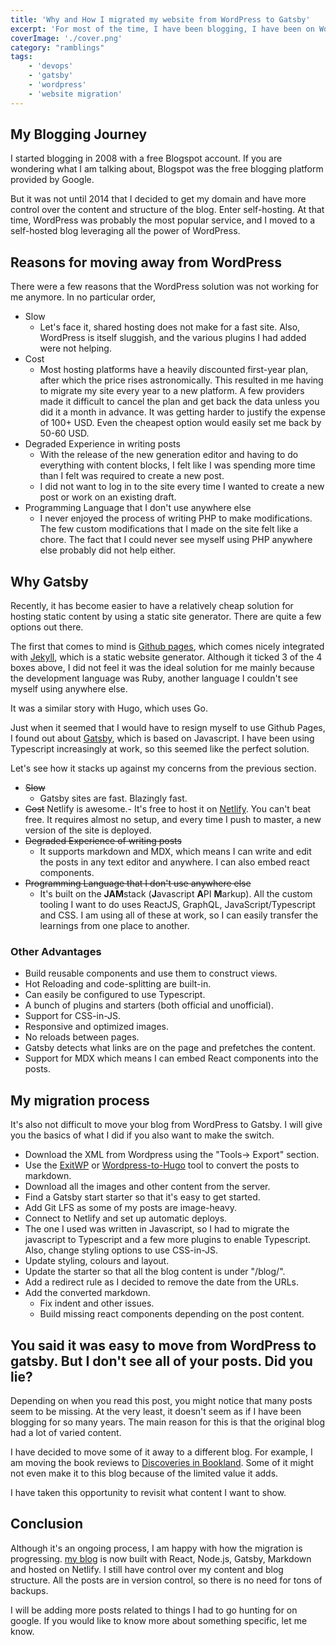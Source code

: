 ```yaml
---
title: 'Why and How I migrated my website from WordPress to Gatsby'
excerpt: 'For most of the time, I have been blogging, I have been on WordPress. What motivated me to migrate my site to Gatsby, and how did I move the site'
coverImage: './cover.png'
category: "ramblings"
tags:
    - 'devops'
    - 'gatsby'
    - 'wordpress'
    - 'website migration'
---
```


## My Blogging Journey

I started blogging in 2008 with a free Blogspot account. If you are wondering what I am talking about, Blogspot was the free blogging platform provided by Google.

But it was not until 2014 that I decided to get my domain and have more control over the content and structure of the blog. Enter self-hosting. At that time, WordPress was probably the most popular service, and I moved to a self-hosted blog leveraging all the power of WordPress.

## Reasons for moving away from WordPress

There were a few reasons that the WordPress solution was not working for me anymore. In no particular order,

-   Slow
    -   Let's face it, shared hosting does not make for a fast site. Also, WordPress is itself sluggish, and the various plugins I had added were not helping.
-   Cost
    -   Most hosting platforms have a heavily discounted first-year plan, after which the price rises astronomically. This resulted in me having to migrate my site every year to a new platform. A few providers made it difficult to cancel the plan and get back the data unless you did it a month in advance. It was getting harder to justify the expense of 100+ USD. Even the cheapest option would easily set me back by 50-60 USD.
-   Degraded Experience in writing posts
    -   With the release of the new generation editor and having to do everything with content blocks, I felt like I was spending more time than I felt was required to create a new post.
    -   I did not want to log in to the site every time I wanted to create a new post or work on an existing draft.
-   Programming Language that I don't use anywhere else
    -   I never enjoyed the process of writing PHP to make modifications. The few custom modifications that I made on the site felt like a chore. The fact that I could never see myself using PHP anywhere else probably did not help either.

## Why Gatsby

Recently, it has become easier to have a relatively cheap solution for hosting static content by using a static site generator. There are quite a few options out there.

The first that comes to mind is [Github pages](https://pages.github.com/), which comes nicely integrated with [Jekyll](https://jekyllrb.com), which is a static website generator. Although it ticked 3 of the 4 boxes above, I did not feel it was the ideal solution for me mainly because the development language was Ruby, another language I couldn't see myself using anywhere else.

It was a similar story with Hugo, which uses Go.

Just when it seemed that I would have to resign myself to use Github Pages, I found out about [Gatsby](https://gatsbyjs.org), which is based on Javascript. I have been using Typescript increasingly at work, so this seemed like the perfect solution.

Let's see how it stacks up against my concerns from the previous section.

-   ~~Slow~~
    -   Gatsby sites are fast. Blazingly fast.
-   ~~Cost~~ Netlify is awesome.- It's free to host it on [Netlify](http://www.netlify.com). You can't beat free. It requires almost no setup, and every time I push to master, a new version of the site is deployed.
-   ~~Degraded Experience of writing posts~~
    -   It supports markdown and MDX, which means I can write and edit the posts in any text editor and anywhere. I can also embed react components.
-   ~~Programming Language that I don't use anywhere else~~
    -   It's built on the **JAM**stack (**J**avascript **A**PI **M**arkup). All the custom tooling I want to do uses ReactJS, GraphQL, JavaScript/Typescript and CSS. I am using all of these at work, so I can easily transfer the learnings from one place to another.

### Other Advantages

-   Build reusable components and use them to construct views.
-   Hot Reloading and code-splitting are built-in.
-   Can easily be configured to use Typescript.
-   A bunch of plugins and starters (both official and unofficial).
-   Support for CSS-in-JS.
-   Responsive and optimized images.
-   No reloads between pages.
-   Gatsby detects what links are on the page and prefetches the content.
-   Support for MDX which means I can embed React components into the posts.

## My migration process

It's also not difficult to move your blog from WordPress to Gatsby. I will give you the basics of what I did if you also want to make the switch.

-   Download the XML from Wordpress using the "Tools-> Export" section.
-   Use the [ExitWP](https://github.com/thomasf/exitwp) or [Wordpress-to-Hugo](https://github.com/SchumacherFM/wordpress-to-hugo-exporter) tool to convert the posts to markdown.
-   Download all the images and other content from the server.
-   Find a Gatsby start starter so that it's easy to get started.
-   Add Git LFS as some of my posts are image-heavy.
-   Connect to Netlify and set up automatic deploys.
-   The one I used was written in Javascript, so I had to migrate the javascript to Typescript and a few more plugins to enable Typescript. Also, change styling options to use CSS-in-JS.
-   Update styling, colours and layout.
-   Update the starter so that all the blog content is under "/blog/".
-   Add a redirect rule as I decided to remove the date from the URLs.
-   Add the converted markdown.
    -   Fix indent and other issues.
    -   Build missing react components depending on the post content.

## You said it was easy to move from WordPress to gatsby. But I don't see all of your posts. Did you lie?

Depending on when you read this post, you might notice that many posts seem to be missing. At the very least, it doesn't seem as if I have been blogging for so many years. The main reason for this is that the original blog had a lot of varied content.

I have decided to move some of it away to a different blog. For example, I am moving the book reviews to [Discoveries in Bookland](https://www.discoveriesinbookland.com/). Some of it might not even make it to this blog because of the limited value it adds.

I have taken this opportunity to revisit what content I want to show.

## Conclusion

Although it's an ongoing process, I am happy with how the migration is progressing. [my blog](https://www.ankursheel.com) is now built with React, Node.js, Gatsby, Markdown and hosted on Netlify. I still have control over my content and blog structure. All the posts are in version control, so there is no need for tons of backups.

I will be adding more posts related to things I had to go hunting for on google. If you would like to know more about something specific, let me know.
